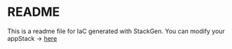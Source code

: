 # README
This is a readme file for IaC generated with StackGen.
You can modify your appStack -> [here](http://main.dev.stackgen.com/appstacks/0e9c6754-2602-49cf-b23b-ff57118b7a35)
